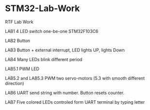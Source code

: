 # STM32-Lab-Work
RTF Lab Work

LAB1 4 LED switch one-be-one STM32F103C6

LAB2 Button

LAB3 Button + external interrupt, LED lights UP, lights Down

LAB4 Many LEDs blink different period

LAB5.1 PWM LED

LAB5.2 and LAB5.3 PWM two servo-motors (5.3 with smooth different direction)

LAB6 UART send string with number. Button resets counter.

LAB7 Five colored LEDs controled form UART terminal by typing letter



